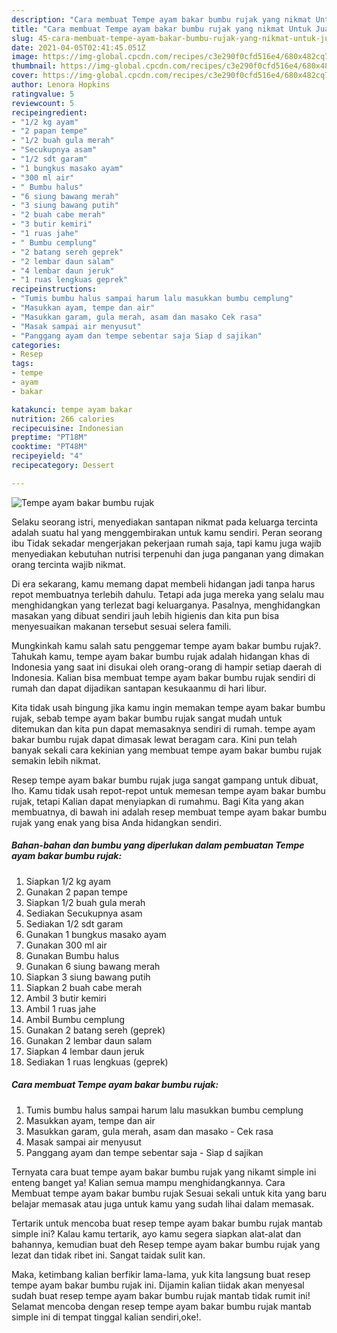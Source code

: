```yaml
---
description: "Cara membuat Tempe ayam bakar bumbu rujak yang nikmat Untuk Jualan"
title: "Cara membuat Tempe ayam bakar bumbu rujak yang nikmat Untuk Jualan"
slug: 45-cara-membuat-tempe-ayam-bakar-bumbu-rujak-yang-nikmat-untuk-jualan
date: 2021-04-05T02:41:45.051Z
image: https://img-global.cpcdn.com/recipes/c3e290f0cfd516e4/680x482cq70/tempe-ayam-bakar-bumbu-rujak-foto-resep-utama.jpg
thumbnail: https://img-global.cpcdn.com/recipes/c3e290f0cfd516e4/680x482cq70/tempe-ayam-bakar-bumbu-rujak-foto-resep-utama.jpg
cover: https://img-global.cpcdn.com/recipes/c3e290f0cfd516e4/680x482cq70/tempe-ayam-bakar-bumbu-rujak-foto-resep-utama.jpg
author: Lenora Hopkins
ratingvalue: 5
reviewcount: 5
recipeingredient:
- "1/2 kg ayam"
- "2 papan tempe"
- "1/2 buah gula merah"
- "Secukupnya asam"
- "1/2 sdt garam"
- "1 bungkus masako ayam"
- "300 ml air"
- " Bumbu halus"
- "6 siung bawang merah"
- "3 siung bawang putih"
- "2 buah cabe merah"
- "3 butir kemiri"
- "1 ruas jahe"
- " Bumbu cemplung"
- "2 batang sereh geprek"
- "2 lembar daun salam"
- "4 lembar daun jeruk"
- "1 ruas lengkuas geprek"
recipeinstructions:
- "Tumis bumbu halus sampai harum lalu masukkan bumbu cemplung"
- "Masukkan ayam, tempe dan air"
- "Masukkan garam, gula merah, asam dan masako Cek rasa"
- "Masak sampai air menyusut"
- "Panggang ayam dan tempe sebentar saja Siap d sajikan"
categories:
- Resep
tags:
- tempe
- ayam
- bakar

katakunci: tempe ayam bakar 
nutrition: 266 calories
recipecuisine: Indonesian
preptime: "PT18M"
cooktime: "PT48M"
recipeyield: "4"
recipecategory: Dessert

---
```



![Tempe ayam bakar bumbu rujak](https://img-global.cpcdn.com/recipes/c3e290f0cfd516e4/680x482cq70/tempe-ayam-bakar-bumbu-rujak-foto-resep-utama.jpg)

Selaku seorang istri, menyediakan santapan nikmat pada keluarga tercinta adalah suatu hal yang menggembirakan untuk kamu sendiri. Peran seorang ibu Tidak sekadar mengerjakan pekerjaan rumah saja, tapi kamu juga wajib menyediakan kebutuhan nutrisi terpenuhi dan juga panganan yang dimakan orang tercinta wajib nikmat.

Di era  sekarang, kamu memang dapat membeli hidangan jadi tanpa harus repot membuatnya terlebih dahulu. Tetapi ada juga mereka yang selalu mau menghidangkan yang terlezat bagi keluarganya. Pasalnya, menghidangkan masakan yang dibuat sendiri jauh lebih higienis dan kita pun bisa menyesuaikan makanan tersebut sesuai selera famili. 



Mungkinkah kamu salah satu penggemar tempe ayam bakar bumbu rujak?. Tahukah kamu, tempe ayam bakar bumbu rujak adalah hidangan khas di Indonesia yang saat ini disukai oleh orang-orang di hampir setiap daerah di Indonesia. Kalian bisa membuat tempe ayam bakar bumbu rujak sendiri di rumah dan dapat dijadikan santapan kesukaanmu di hari libur.

Kita tidak usah bingung jika kamu ingin memakan tempe ayam bakar bumbu rujak, sebab tempe ayam bakar bumbu rujak sangat mudah untuk ditemukan dan kita pun dapat memasaknya sendiri di rumah. tempe ayam bakar bumbu rujak dapat dimasak lewat beragam cara. Kini pun telah banyak sekali cara kekinian yang membuat tempe ayam bakar bumbu rujak semakin lebih nikmat.

Resep tempe ayam bakar bumbu rujak juga sangat gampang untuk dibuat, lho. Kamu tidak usah repot-repot untuk memesan tempe ayam bakar bumbu rujak, tetapi Kalian dapat menyiapkan di rumahmu. Bagi Kita yang akan membuatnya, di bawah ini adalah resep membuat tempe ayam bakar bumbu rujak yang enak yang bisa Anda hidangkan sendiri.

<!--inarticleads1-->

##### Bahan-bahan dan bumbu yang diperlukan dalam pembuatan Tempe ayam bakar bumbu rujak:

1. Siapkan 1/2 kg ayam
1. Gunakan 2 papan tempe
1. Siapkan 1/2 buah gula merah
1. Sediakan Secukupnya asam
1. Sediakan 1/2 sdt garam
1. Gunakan 1 bungkus masako ayam
1. Gunakan 300 ml air
1. Gunakan  Bumbu halus
1. Gunakan 6 siung bawang merah
1. Siapkan 3 siung bawang putih
1. Siapkan 2 buah cabe merah
1. Ambil 3 butir kemiri
1. Ambil 1 ruas jahe
1. Ambil  Bumbu cemplung
1. Gunakan 2 batang sereh (geprek)
1. Gunakan 2 lembar daun salam
1. Siapkan 4 lembar daun jeruk
1. Sediakan 1 ruas lengkuas (geprek)




<!--inarticleads2-->

##### Cara membuat Tempe ayam bakar bumbu rujak:

1. Tumis bumbu halus sampai harum lalu masukkan bumbu cemplung
1. Masukkan ayam, tempe dan air
1. Masukkan garam, gula merah, asam dan masako - Cek rasa
1. Masak sampai air menyusut
1. Panggang ayam dan tempe sebentar saja - Siap d sajikan




Ternyata cara buat tempe ayam bakar bumbu rujak yang nikamt simple ini enteng banget ya! Kalian semua mampu menghidangkannya. Cara Membuat tempe ayam bakar bumbu rujak Sesuai sekali untuk kita yang baru belajar memasak atau juga untuk kamu yang sudah lihai dalam memasak.

Tertarik untuk mencoba buat resep tempe ayam bakar bumbu rujak mantab simple ini? Kalau kamu tertarik, ayo kamu segera siapkan alat-alat dan bahannya, kemudian buat deh Resep tempe ayam bakar bumbu rujak yang lezat dan tidak ribet ini. Sangat taidak sulit kan. 

Maka, ketimbang kalian berfikir lama-lama, yuk kita langsung buat resep tempe ayam bakar bumbu rujak ini. Dijamin kalian tiidak akan menyesal sudah buat resep tempe ayam bakar bumbu rujak mantab tidak rumit ini! Selamat mencoba dengan resep tempe ayam bakar bumbu rujak mantab simple ini di tempat tinggal kalian sendiri,oke!.

